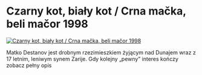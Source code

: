 Czarny kot, biały kot / Crna mačka, beli mačor 1998 
=============
[![Czarny kot, biały kot / Crna mačka, beli mačor 1998 ](http://vidos.pl/images/player.gif)](http://vidos.pl/czarny-kot-bialy-kot-crna-maka-beli-maor-1998)

 Matko Destanov jest drobnym rzezimieszkiem żyjącym nad Dunajem wraz z 17 letnim, leniwym synem Zarije. Gdy kolejny „pewny” interes kończy zobacz pełny opis
